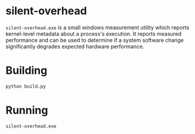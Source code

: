 
# silent-overhead

`silent-overhead.exe` is a small windows measurement utility which reports kernel-level metadata
about a process's execution. It reports measured performance and can be used
to determine if a system software change significantly degrades expected hardware performance.

# Building

```bash
python build.py
```

# Running

```bash
silent-overhead.exe
```





